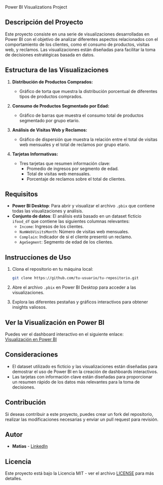  Power BI Visualizations Project

## Descripción del Proyecto

Este proyecto consiste en una serie de visualizaciones desarrolladas en Power BI con el objetivo de analizar diferentes aspectos relacionados con el comportamiento de los clientes, como el consumo de productos, visitas web, y reclamos. Las visualizaciones están diseñadas para facilitar la toma de decisiones estratégicas basada en datos.

## Estructura de las Visualizaciones

1. **Distribución de Productos Comprados:**
   - Gráfico de torta que muestra la distribución porcentual de diferentes tipos de productos comprados.

2. **Consumo de Productos Segmentado por Edad:**
   - Gráfico de barras que muestra el consumo total de productos segmentado por grupo etario.

3. **Análisis de Visitas Web y Reclamos:**
   - Gráfico de dispersión que muestra la relación entre el total de visitas web mensuales y el total de reclamos por grupo etario.

4. **Tarjetas Informativas:**
   - Tres tarjetas que resumen información clave:
     - Promedio de ingresos por segmento de edad.
     - Total de visitas web mensuales.
     - Porcentaje de reclamos sobre el total de clientes.

## Requisitos

- **Power BI Desktop**: Para abrir y visualizar el archivo `.pbix` que contiene todas las visualizaciones y análisis.
- **Conjunto de datos**: El análisis está basado en un dataset ficticio `ifood_df` que contiene las siguientes columnas relevantes:
  - `Income`: Ingresos de los clientes.
  - `NumWebVisitsMonth`: Número de visitas web mensuales.
  - `Complain`: Indicador de si el cliente presentó un reclamo.
  - `AgeSegment`: Segmento de edad de los clientes.

## Instrucciones de Uso

1. Clona el repositorio en tu máquina local:
    ```bash
    git clone https://github.com/tu-usuario/tu-repositorio.git
    ```

2. Abre el archivo `.pbix` en Power BI Desktop para acceder a las visualizaciones.

3. Explora las diferentes pestañas y gráficos interactivos para obtener insights valiosos.

## Ver la Visualización en Power BI

Puedes ver el dashboard interactivo en el siguiente enlace:  
[Visualización en Power BI](https://acrobat.adobe.com/id/urn:aaid:sc:VA6C2:5b9dc3f6-a426-4dda-aa41-d432ec365023)

## Consideraciones

- El dataset utilizado es ficticio y las visualizaciones están diseñadas para demostrar el uso de Power BI en la creación de dashboards interactivos.
- Las tarjetas con información clave están diseñadas para proporcionar un resumen rápido de los datos más relevantes para la toma de decisiones.

## Contribución

Si deseas contribuir a este proyecto, puedes crear un fork del repositorio, realizar las modificaciones necesarias y enviar un pull request para revisión.

## Autor

- **Matias** - [LinkedIn](https://www.linkedin.com/in/matias-endrek-7a9680255/)

## Licencia

Este proyecto está bajo la Licencia MIT - ver el archivo [LICENSE](LICENSE) para más detalles.
